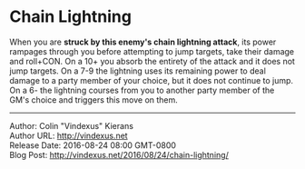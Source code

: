 # Chain Lightning
When you are **struck by this enemy's chain lightning attack**, its power rampages through you before attempting to jump targets, take their damage and roll+CON. On a 10+ you absorb the entirety of the attack and it does not jump targets. On a 7-9 the lightning uses its remaining power to deal damage to a party member of your choice, but it does not continue to jump. On a 6- the lightning courses from you to another party member of the GM's choice and triggers this move on them.

---
Author: Colin "Vindexus" Kierans  
Author URL: http://vindexus.net  
Release Date: 2016-08-24 08:00 GMT-0800  
Blog Post: http://vindexus.net/2016/08/24/chain-lightning/
